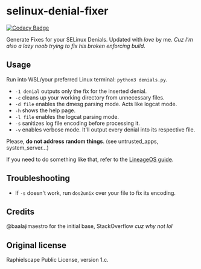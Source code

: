 # selinux-denial-fixer

[![Codacy Badge](https://app.codacy.com/project/badge/Grade/64b12db392b2496bb1ac45a735ce1a75)](https://www.codacy.com/gh/Giovix92/selinux-denial-fixer/dashboard?utm_source=github.com&amp;utm_medium=referral&amp;utm_content=Giovix92/selinux-denial-fixer&amp;utm_campaign=Badge_Grade)

Generate Fixes for your SELinux Denials.
Updated with *love* by me.
*Cuz I'm also a lazy noob trying to fix his broken enforcing build*.

## Usage

Run into WSL/your preferred Linux terminal: `python3 denials.py`.

- `-1 denial` outputs only the fix for the inserted denial.
- `-c` cleans up your working directory from unnecessary files.
- `-d file` enables the dmesg parsing mode. Acts like logcat mode.
- `-h` shows the help page.
- `-l file` enables the logcat parsing mode.
- `-s` sanitizes log file encoding before processing it.
- `-v` enables verbose mode. It'll output every denial into its respective file.

Please, **do not address random things**. (see untrusted_apps, system_server...)

If you need to do something like that, refer to the [LineageOS guide](https://lineageos.org/engineering/HowTo-SELinux/).

## Troubleshooting

- If `-s` doesn't work, run `dos2unix` over your file to fix its encoding.

## Credits

@baalajimaestro for the initial base, StackOverflow *cuz why not lol*

## Original license

Raphielscape Public License, version 1.c.

